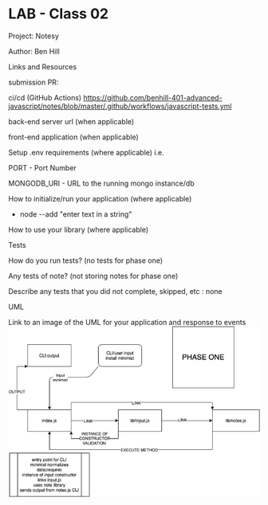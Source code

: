 # LAB - Class 02

Project: Notesy

Author: Ben Hill

Links and Resources

submission PR:

ci/cd (GitHub Actions)
https://github.com/benhill-401-advanced-javascript/notes/blob/master/.github/workflows/javascript-tests.yml

back-end server url (when applicable)

front-end application (when applicable)

Setup
.env requirements (where applicable)
i.e.

PORT - Port Number

MONGODB_URI - URL to the running mongo instance/db

How to initialize/run your application (where applicable)

- node --add "enter text in a string"

How to use your library (where applicable)

Tests

How do you run tests? (no tests for phase one)

Any tests of note? (not storing notes for phase one)

Describe any tests that you did not complete, skipped, etc
: none

UML

Link to an image of the UML for your application and response to events
![Phase one UML](img/class-01-uml.png)
